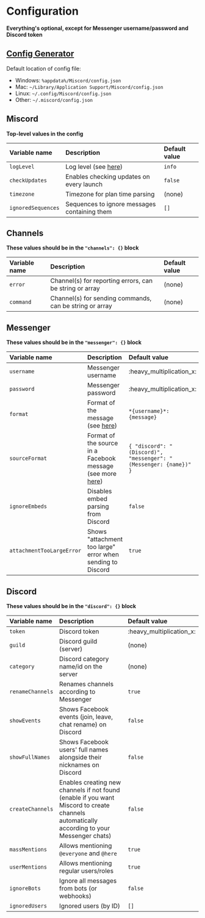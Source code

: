 # Configuration

**Everything's optional, except for Messenger username/password and Discord token**

## [Config Generator](https://miscord.net/config-generator.html)

Default location of config file:

* Windows: `%appdata%/Miscord/config.json`
* Mac: `~/Library/Application Support/Miscord/config.json`
* Linux: `~/.config/Miscord/config.json`
* Other: `~/.miscord/config.json`

## Miscord

**Top-level values in the config**

| Variable name | Description | Default value |
| :--- | :--- | :--- |
| `logLevel` | Log level \(see [here](https://github.com/npm/npmlog#loglevelprefix-message-)\) | `info` |
| `checkUpdates` | Enables checking updates on every launch | `false` |
| `timezone` | Timezone for plan time parsing | \(none\) |
| `ignoredSequences` | Sequences to ignore messages containing them | `[]` |

## Channels

**These values should be in the `"channels": {}` block**

| Variable name | Description | Default value |
| :--- | :--- | :--- |
| `error` | Channel\(s\) for reporting errors, can be string or array | \(none\) |
| `command` | Channel\(s\) for sending commands, can be string or array | \(none\) |

## Messenger

**These values should be in the `"messenger": {}` block**

| Variable name | Description | Default value |
| :--- | :--- | :--- |
| `username` | Messenger username | :heavy\_multiplication\_x: |
| `password` | Messenger password | :heavy\_multiplication\_x: |
| `format` | Format of the message \(see [here](configuration/format)\) | `*{username}*: {message}` |
| `sourceFormat` | Format of the source in a Facebook message \(see more [here](configuration/format)\) | `{ "discord": "(Discord)", "messenger": "(Messenger: {name})" }` |
| `ignoreEmbeds` | Disables embed parsing from Discord | `false` |
| `attachmentTooLargeError` | Shows "attachment too large" error when sending to Discord | `true` |

## Discord

**These values should be in the `"discord": {}` block**

| Variable name | Description | Default value |
| :--- | :--- | :--- |
| `token` | Discord token | :heavy\_multiplication\_x: |
| `guild` | Discord guild \(server\) | \(none\) |
| `category` | Discord category name/id on the server | \(none\) |
| `renameChannels` | Renames channels according to Messenger | `true` |
| `showEvents` | Shows Facebook events \(join, leave, chat rename\) on Discord | `false` |
| `showFullNames` | Shows Facebook users' full names alongside their nicknames on Discord | `false` |
| `createChannels` | Enables creating new channels if not found \(enable if you want Miscord to create channels automatically according to your Messenger chats\) | `false` |
| `massMentions` | Allows mentioning `@everyone` and `@here` | `true` |
| `userMentions` | Allows mentioning regular users/roles | `true` |
| `ignoreBots` | Ignore all messages from bots \(or webhooks\) | `false` |
| `ignoredUsers` | Ignored users \(by ID\) | `[]` |

